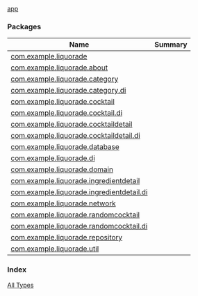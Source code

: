 [app](./index.md)

### Packages

| Name | Summary |
|---|---|
| [com.example.liquorade](com.example.liquorade/index.md) |  |
| [com.example.liquorade.about](com.example.liquorade.about/index.md) |  |
| [com.example.liquorade.category](com.example.liquorade.category/index.md) |  |
| [com.example.liquorade.category.di](com.example.liquorade.category.di/index.md) |  |
| [com.example.liquorade.cocktail](com.example.liquorade.cocktail/index.md) |  |
| [com.example.liquorade.cocktail.di](com.example.liquorade.cocktail.di/index.md) |  |
| [com.example.liquorade.cocktaildetail](com.example.liquorade.cocktaildetail/index.md) |  |
| [com.example.liquorade.cocktaildetail.di](com.example.liquorade.cocktaildetail.di/index.md) |  |
| [com.example.liquorade.database](com.example.liquorade.database/index.md) |  |
| [com.example.liquorade.di](com.example.liquorade.di/index.md) |  |
| [com.example.liquorade.domain](com.example.liquorade.domain/index.md) |  |
| [com.example.liquorade.ingredientdetail](com.example.liquorade.ingredientdetail/index.md) |  |
| [com.example.liquorade.ingredientdetail.di](com.example.liquorade.ingredientdetail.di/index.md) |  |
| [com.example.liquorade.network](com.example.liquorade.network/index.md) |  |
| [com.example.liquorade.randomcocktail](com.example.liquorade.randomcocktail/index.md) |  |
| [com.example.liquorade.randomcocktail.di](com.example.liquorade.randomcocktail.di/index.md) |  |
| [com.example.liquorade.repository](com.example.liquorade.repository/index.md) |  |
| [com.example.liquorade.util](com.example.liquorade.util/index.md) |  |

### Index

[All Types](alltypes/index.md)